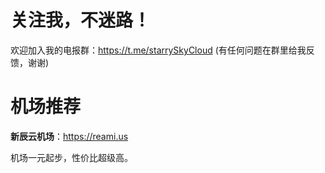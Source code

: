 # 关注我，不迷路！

欢迎加入我的电报群：https://t.me/starrySkyCloud (有任何问题在群里给我反馈，谢谢)

# 机场推荐

**新辰云机场**：https://reami.us

机场一元起步，性价比超级高。
